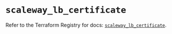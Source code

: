 # `scaleway_lb_certificate`

Refer to the Terraform Registry for docs: [`scaleway_lb_certificate`](https://registry.terraform.io/providers/scaleway/scaleway/2.42.1/docs/resources/lb_certificate).
